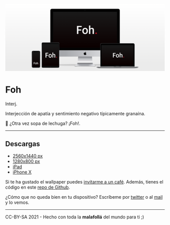 ![Foh.](./assets/img/hero.png)
# Foh
Interj.

Interjección de apatía y sentimiento negativo típicamente granaína.

💬 ¿Otra vez sopa de lechuga? ¡Foh!.

---

## Descargas

- [2560x1440 px](assets/wallpapers/foh-wallpaper-2560x1440.png)
- [1280x800 px](assets/wallpapers/foh-wallpaper-1280x800.png)
- [iPad](assets/wallpapers/foh-wallpaper-ipad.png)
- [iPhone X](assets/wallpapers/foh-wallpaper-iphoneX.png)

Si te ha gustado el wallpaper puedes [invitarme a un café](https://ko-fi.com/E1E435KTC). Además, tienes el código en este [repo de Github](https://github.com/oneeyedman/foh).

¿Cómo que no queda bien en tu dispositivo?
Escríbeme por [twitter](https://twitter.com/oneeyedman) o al [mail](mailto:carlos@spacenomads.com) y lo vemos.

---

CC-BY-SA 2021 - Hecho con toda la **malafollá** del mundo para ti ;)
